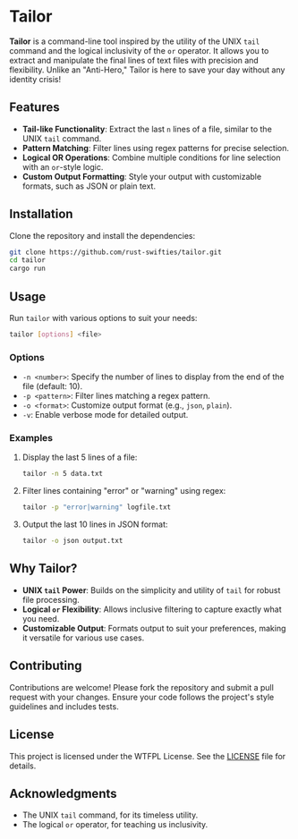 # Tailor

**Tailor** is a command-line tool inspired by the utility of the UNIX `tail` command and the logical inclusivity of the `or` operator. It allows you to extract and manipulate the final lines of text files with precision and flexibility. Unlike an "Anti-Hero," Tailor is here to save your day without any identity crisis!

## Features

- **Tail-like Functionality**: Extract the last `n` lines of a file, similar to the UNIX `tail` command.
- **Pattern Matching**: Filter lines using regex patterns for precise selection.
- **Logical OR Operations**: Combine multiple conditions for line selection with an `or`-style logic.
- **Custom Output Formatting**: Style your output with customizable formats, such as JSON or plain text.

## Installation

Clone the repository and install the dependencies:

```bash
git clone https://github.com/rust-swifties/tailor.git
cd tailor
cargo run
```

## Usage

Run `tailor` with various options to suit your needs:

```bash
tailor [options] <file>
```

### Options

- `-n <number>`: Specify the number of lines to display from the end of the file (default: 10).
- `-p <pattern>`: Filter lines matching a regex pattern.
- `-o <format>`: Customize output format (e.g., `json`, `plain`).
- `-v`: Enable verbose mode for detailed output.

### Examples

1. Display the last 5 lines of a file:
   ```bash
   tailor -n 5 data.txt
   ```

2. Filter lines containing "error" or "warning" using regex:
   ```bash
   tailor -p "error|warning" logfile.txt
   ```

3. Output the last 10 lines in JSON format:
   ```bash
   tailor -o json output.txt
   ```

## Why Tailor?

- **UNIX `tail` Power**: Builds on the simplicity and utility of `tail` for robust file processing.
- **Logical `or` Flexibility**: Allows inclusive filtering to capture exactly what you need.
- **Customizable Output**: Formats output to suit your preferences, making it versatile for various use cases.

## Contributing

Contributions are welcome! Please fork the repository and submit a pull request with your changes. Ensure your code follows the project's style guidelines and includes tests.

## License

This project is licensed under the WTFPL License. See the [LICENSE](LICENSE) file for details.

## Acknowledgments

- The UNIX `tail` command, for its timeless utility.
- The logical `or` operator, for teaching us inclusivity.
